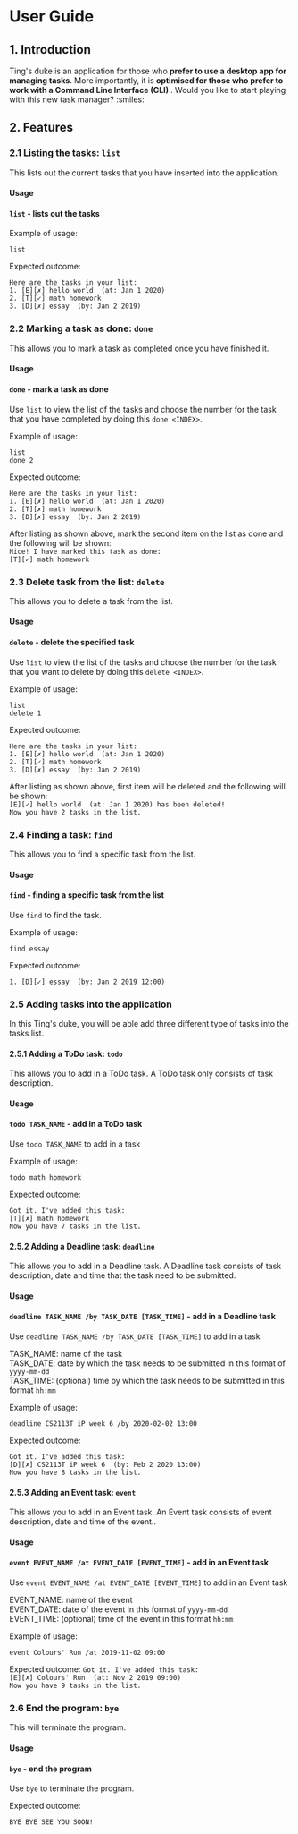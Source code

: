 # User Guide

## 1. Introduction
Ting's duke is an application for those who <b>prefer to use a desktop app for managing tasks</b>. More importantly, it is <b>optimised for those who prefer to work with a Command Line Interface (CLI) </b>. Would you like to start playing with this new task manager? :smiles:
## 2. Features 

### 2.1 Listing the tasks: `list`
This lists out the current tasks that you have inserted into the application.

#### Usage

#### `list` - lists out the tasks

Example of usage: 

`list`

Expected outcome:

`Here are the tasks in your list:`<br>
 `1. [E][✗] hello world  (at: Jan 1 2020)`<br>
 `2. [T][✓] math homework`<br>
 `3. [D][✗] essay  (by: Jan 2 2019)`

### 2.2 Marking a task as done: `done`
This allows you to mark a task as completed once you have finished it.

#### Usage

#### `done` - mark a task as done

Use `list` to view the list of the tasks and choose the number for the task that you have completed by doing this `done <INDEX>`.

Example of usage: 

`list`<br>
`done 2`

Expected outcome:

`Here are the tasks in your list:`<br>
 `1. [E][✗] hello world  (at: Jan 1 2020)`<br>
 `2. [T][✗] math homework`<br>
 `3. [D][✗] essay  (by: Jan 2 2019)`

After listing as shown above, mark the second item on the list as done and the following will be shown: <br>
`Nice! I have marked this task as done:`<br>
 `[T][✓] math homework ` <br>

### 2.3 Delete task from the list: `delete`
This allows you to delete a task from the list.
#### Usage
 
#### `delete` - delete the specified task
 
 Use `list` to view the list of the tasks and choose the number for the task that you want to delete by doing this `delete <INDEX>`.
 
 Example of usage: 
 
 `list` <br>
 `delete 1`
 
 Expected outcome:
 
`Here are the tasks in your list:`<br>
 `1. [E][✗] hello world  (at: Jan 1 2020)`<br>
 `2. [T][✓] math homework`<br>
 `3. [D][✗] essay  (by: Jan 2 2019)`
 
 
After listing as shown above, first item will be deleted and the following will be shown: <br>
`[E][✓] hello world  (at: Jan 1 2020) has been deleted!`<br>
`Now you have 2 tasks in the list.`
  
### 2.4 Finding a task: `find`
This allows you to find a specific task from the list.
#### Usage
 
#### `find` - finding a specific task from the list
 
Use `find` to find the task.

 Example of usage: 
 
 `find essay`
 
 Expected outcome:
 
 `1. [D][✓] essay  (by: Jan 2 2019 12:00)`
 
### 2.5 Adding tasks into the application
In this Ting's duke, you will be able add three different type of tasks into the tasks list.  

#### 2.5.1 Adding a ToDo task: `todo`
This allows you to add in a ToDo task. A ToDo task only consists of task description.

#### Usage
 
#### `todo TASK_NAME` - add in a ToDo task
 
Use `todo TASK_NAME` to add in a task

 Example of usage: 
 
 `todo math homework`
 
 Expected outcome:
 
`Got it. I've added this task:`<br>
 `[T][✗] math homework`<br>
 `Now you have 7 tasks in the list.`
 
#### 2.5.2 Adding a Deadline task: `deadline`
This allows you to add in a Deadline task. A Deadline task consists of task description, date and time that the task need to be submitted.

#### Usage
 
#### `deadline TASK_NAME /by TASK_DATE [TASK_TIME]` - add in a Deadline task
Use `deadline TASK_NAME /by TASK_DATE [TASK_TIME]` to add in a task

 TASK_NAME: name of the task<br>
 TASK_DATE: date by which the task needs to be submitted in this format of `yyyy-mm-dd` <br>
 TASK_TIME: (optional) time by which the task needs to be submitted in this format `hh:mm`<br>

 Example of usage: 
 
 `deadline CS2113T iP week 6 /by 2020-02-02 13:00`
 
 Expected outcome:
 
`Got it. I've added this task:`<br>
`[D][✗] CS2113T iP week 6  (by: Feb 2 2020 13:00)`<br>
`Now you have 8 tasks in the list.`
 
#### 2.5.3 Adding an Event task: `event`
This allows you to add in an Event task. An Event task consists of event description, date and time of the event..

#### Usage
 
#### `event EVENT_NAME /at EVENT_DATE [EVENT_TIME]` - add in an Event task
Use `event EVENT_NAME /at EVENT_DATE [EVENT_TIME]` to add in an Event task

 EVENT_NAME: name of the event<br>
 EVENT_DATE: date of the event in this format of `yyyy-mm-dd` <br>
 EVENT_TIME: (optional) time of the event in this format `hh:mm`<br>

 Example of usage: 
 
 `event Colours' Run /at 2019-11-02 09:00`
 
 Expected outcome:
`Got it. I've added this task:`<br>
 `[E][✗] Colours' Run  (at: Nov 2 2019 09:00)`<br>
 `Now you have 9 tasks in the list.`<br>
 
### 2.6 End the program: `bye`
This will terminate the program.
#### Usage
 
#### `bye` - end the program
 
 Use `bye` to terminate the program.
 
 Expected outcome:
 
 `BYE BYE SEE YOU SOON!`
 
